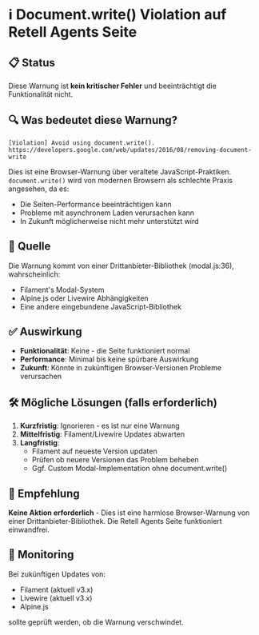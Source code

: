 # ℹ️ Document.write() Violation auf Retell Agents Seite

## 📋 Status
Diese Warnung ist **kein kritischer Fehler** und beeinträchtigt die Funktionalität nicht.

## 🔍 Was bedeutet diese Warnung?
```
[Violation] Avoid using document.write(). 
https://developers.google.com/web/updates/2016/08/removing-document-write
```

Dies ist eine Browser-Warnung über veraltete JavaScript-Praktiken. `document.write()` wird von modernen Browsern als schlechte Praxis angesehen, da es:
- Die Seiten-Performance beeinträchtigen kann
- Probleme mit asynchronem Laden verursachen kann
- In Zukunft möglicherweise nicht mehr unterstützt wird

## 🎯 Quelle
Die Warnung kommt von einer Drittanbieter-Bibliothek (modal.js:36), wahrscheinlich:
- Filament's Modal-System
- Alpine.js oder Livewire Abhängigkeiten
- Eine andere eingebundene JavaScript-Bibliothek

## ✅ Auswirkung
- **Funktionalität**: Keine - die Seite funktioniert normal
- **Performance**: Minimal bis keine spürbare Auswirkung
- **Zukunft**: Könnte in zukünftigen Browser-Versionen Probleme verursachen

## 🛠️ Mögliche Lösungen (falls erforderlich)
1. **Kurzfristig**: Ignorieren - es ist nur eine Warnung
2. **Mittelfristig**: Filament/Livewire Updates abwarten
3. **Langfristig**: 
   - Filament auf neueste Version updaten
   - Prüfen ob neuere Versionen das Problem beheben
   - Ggf. Custom Modal-Implementation ohne document.write()

## 📝 Empfehlung
**Keine Aktion erforderlich** - Dies ist eine harmlose Browser-Warnung von einer Drittanbieter-Bibliothek. Die Retell Agents Seite funktioniert einwandfrei.

## 🔄 Monitoring
Bei zukünftigen Updates von:
- Filament (aktuell v3.x)
- Livewire (aktuell v3.x)
- Alpine.js

sollte geprüft werden, ob die Warnung verschwindet.